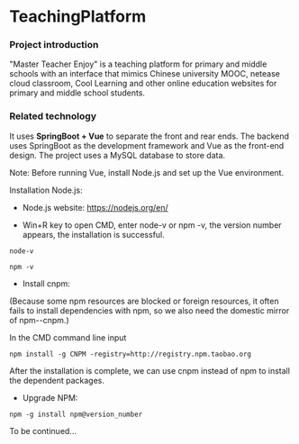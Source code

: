 # TeachingPlatform
### Project introduction
"Master Teacher Enjoy" is a teaching platform for primary and middle schools with an interface that mimics Chinese university MOOC, netease cloud classroom, Cool Learning and other online education websites for primary and middle school students.

### Related technology
It uses **SpringBoot + Vue**  to separate the front and rear ends. The backend uses SpringBoot as the development framework and Vue as the front-end design. The project uses a MySQL database to store data.

Note: Before running Vue, install Node.js and set up the Vue environment.

Installation Node.js:
* Node.js website: https://nodejs.org/en/

* Win+R key to open CMD, enter node-v or npm -v, the version number appears, the installation is successful.
```
node-v
```
```
npm -v
```

* Install cnpm:

(Because some npm resources are blocked or foreign resources, it often fails to install dependencies with npm, so we also need the domestic mirror of npm--cnpm.)

In the CMD command line input
```
npm install -g CNPM -registry=http://registry.npm.taobao.org
```
After the installation is complete, we can use cnpm instead of npm to install the dependent packages.

* Upgrade NPM:
```
npm -g install npm@version_number
```

To be continued...
